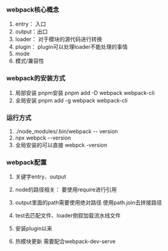 ### webpack核心概念
1. entry： 入口
2. output：出口
3. loader： 对于模块的源代码进行转换
4. plugin： plugin可以处理loader不能处理的事情
5. mode
6. 模式/兼容性


### webpack的安装方式
1. 局部安装 pnpm安装 pnpm add -D webpack webpack-cli 
2. 全局安装 pnpm add -g webpack webpack-cli 
### 运行方式
1. ./node_modules/.bin/webpack -- version
2. npx webpck --version
3. 全局安装的可以直接 webpck -version

### webpack配置

1. 关键字entry、output
2. node的路径相关： 要使用require进行引用
3. output里面的path需要使用绝对路径 使用path.join去拼接路径

4. test去匹配文件、loader倒叙加载流水线文件
5. 安装plugin以来
6. 热模块更新 需要配合webpack-dev-serve